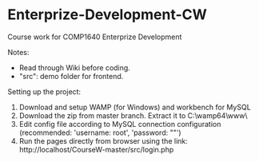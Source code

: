 # Enterprize-Development-CW
Course work for COMP1640 Enterprize Development 

Notes:
- Read through Wiki before coding.
- "src": demo folder for frontend.

Setting up the project:
1. Download and setup WAMP (for Windows) and workbench for MySQL
2. Download the zip from master branch. Extract it to C:\wamp64\www\
3. Edit config file according to MySQL connection configuration (recommended: 'username: root', 'password: ""')
3. Run the pages directly from browser using the link: http://localhost/CourseW-master/src/login.php
